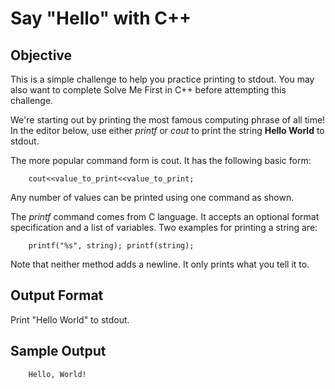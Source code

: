 
# Say "Hello" with C++

## Objective
This is a simple challenge to help you practice printing to stdout. You may also want to complete Solve Me First in C++ before attempting this challenge.

We're starting out by printing the most famous computing phrase of all time! In the editor below, use either *printf* or *cout* to print the string **Hello World**  to stdout.

The more popular command form is cout. It has the following basic form:

        cout<<value_to_print<<value_to_print;

Any number of values can be printed using one command as shown.

The *printf* command comes from C language. It accepts an optional format specification and a list of variables. Two examples for printing a string are:

        printf("%s", string); printf(string);

Note that neither method adds a newline. It only prints what you tell it to.

## Output Format

Print "Hello World" to stdout.

## Sample Output

        Hello, World!